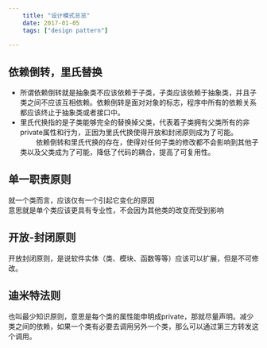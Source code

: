 ```yaml
---
    title: "设计模式总览"
    date: 2017-01-05
    tags: ["design pattern"]
    
---
```


## 依赖倒转，里氏替换
* 所谓依赖倒转就是抽象类不应该依赖于子类，子类应该依赖于抽象类，并且子类之间不应该互相依赖。依赖倒转是面对对象的标志，程序中所有的依赖关系都应该终止于抽象类或者接口中。  
* 里氏代换指的是子类能够完全的替换掉父类，代表着子类拥有父类所有的非private属性和行为，正因为里氏代换使得开放和封闭原则成为了可能。  
　　
依赖倒转和里氏代换的存在，使得对任何子类的修改都不会影响到其他子类以及父类成为了可能，降低了代码的耦合，提高了可复用性。

## 单一职责原则
就一个类而言，应该仅有一个引起它变化的原因    
意思就是单个类应该更具有专业性，不会因为其他类的改变而受到影响  

## 开放-封闭原则
开放封闭原则，是说软件实体（类、模块、函数等等）应该可以扩展，但是不可修改。  


## 迪米特法则
也叫最少知识原则，意思是每个类的属性能申明成private，那就尽量声明。减少类之间的依赖，如果一个类有必要去调用另外一个类，那么可以通过第三方转发这个调用。  
